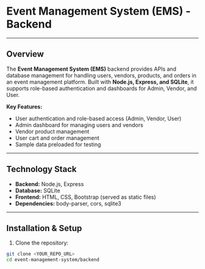 # Event Management System (EMS) - Backend

---

## Overview
The **Event Management System (EMS)** backend provides APIs and database management for handling users, vendors, products, and orders in an event management platform. Built with **Node.js, Express, and SQLite**, it supports role-based authentication and dashboards for Admin, Vendor, and User.

**Key Features:**
- User authentication and role-based access (Admin, Vendor, User)
- Admin dashboard for managing users and vendors
- Vendor product management
- User cart and order management
- Sample data preloaded for testing

---

## Technology Stack
- **Backend:** Node.js, Express
- **Database:** SQLite
- **Frontend:** HTML, CSS, Bootstrap (served as static files)
- **Dependencies:** body-parser, cors, sqlite3

---

## Installation & Setup

1. Clone the repository:
```bash
git clone <YOUR_REPO_URL>
cd event-management-system/backend

